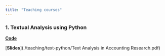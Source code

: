 ```yaml
---
title: "Teaching courses"
---
```


### 1. Textual Analysis using Python

[**Code**](./teaching/text-python/00-read-file.ipynb)

[**Slides**](./teaching/text-python/Text Analysis in Accounting Research.pdf)

